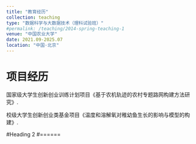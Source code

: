 ```yaml
---
title: "教育经历"
collection: teaching
type: "数据科学与大数据技术（理科试验班）"
#permalink: /teaching/2014-spring-teaching-1
venue: "中国农业大学"
date: 2021.09-2025.07
location: "中国·北京"
---
```




项目经历
======
国家级大学生创新创业训练计划项目《基于农机轨迹的农村专题路网构建方法研究》.

校级大学生创新创业类基金项目《温度和溶解氧对稚幼鱼生长的影响与模型的构建》.

#Heading 2
#======
